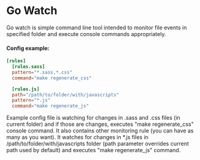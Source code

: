 Go Watch
========
Go watch is simple command line tool intended to monitor file events in specified folder and execute console commands appropriately.

#### Config example:
```toml
[rules]
  [rules.sass]
  pattern="*.sass,*.css"
  command="make regenerate_css"

  [rules.js]
  path="/path/to/folder/with/javascripts"
  pattern="*.js"
  command="make regenerate_js"
```

Example config file is watching for changes in .sass and .css files (in current folder) and if those are changes, executes "make regenerate_css" console command. It also contains other monitoring rule (you can have as many as you want). It watches for changes in *.js files in /path/to/folder/with/javascripts folder (path parameter overrides current path used by default) and executes "make regenerate_js" command.
